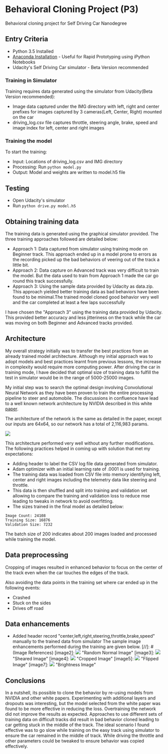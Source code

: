# Behavioral Cloning Project (P3)
Behavioral cloning project for Self Driving Car Nanodegree

## Entry Criteria
* Python 3.5 Installed
* [Anaconda Installation](https://www.continuum.io/downloads) - Useful for Rapid Prototyping using iPython Notebooks
* Udacity's Self Driving Car simulator - Beta Version recommended

### Training in Simulator
Training requires data generated using the simulator from Udacity(Beta Version recommended):
- Image data captured under the IMG directory with left, right and center prefixes for images captured by 3 cameras(Left, Center, Right) mounted on the car
- driving_log.csv file captures throttle, steering angle, brake, speed and image index for left, center and right images

### Training the model
To start the training:
* Input: Locations of driving_log.csv and IMG directory
* Processing: Run `python model.py`
* Output: Model and weights are written to model.h5 file

## Testing
* Open Udacity's simulator
* Run `python drive.py model.h5`


## Obtaining training data
The training data is generated using the graphical simulator provided. The three training approaches followed are detailed below:
* Approach 1: Data captured from simulator using training mode on Beginner track. This approach ended up in a model prone to errors as the recording picked up the bad behaviors of veering out of the track a little bit.
* Approach 2: Data capture on Advanced track was very difficult to train the model. But the data used to train from Approach 1 made the car go round this track successfully.
* Approach 3: Using the sample data provided by Udacity as data.zip. This approach yielded better training data as bad behaviors have been found to be minimal.The trained model cloned good behavior very well and the car completed at least a few laps successfully

I have chosen the "Approach 3" using the training data provided by Udacity. This provided better accuracy and less jitteriness on the track while the car was moving on both Beginner and Advanced tracks provided.

## Architecture
My overall strategy initially was to transfer the best practices from an already trained model architecture. Although my initial approach was to adopt models and best practices learnt from previous lessons, the increase in complexity would require more computing power. After driving the car in training mode, I have decided that optimal size of training data to fulfill the test in simulator would be in the range of 5000-25000 images.

My initial step was to search the optimal design involving Convolutional Neural Network as they have been proven to train the entire processing pipeline to steer and automobile. The discussions in confluence have lead to a well known network architecture by NVIDIA described in this white [paper](http://images.nvidia.com/content/tegra/automotive/images/2016/solutions/pdf/end-to-end-dl-using-px.pdf).

 The architecture of the network is the same as detailed in the paper, except our inputs are 64x64, so
 our network has a total of 2,116,983 params.

 ![](./model.png )

This architecture performed very well without any further modifications. The following practices helped in coming up with solution that met my expectations:

* Adding header to label the CSV log file data generated from simulator.
* Adam optimizer with an initial learning rate of .0001 is used for training.
* The training data was loaded from CSV file into memory identifying left, center and right images including the telemetry data like steering and throttle.
* This data is then shuffled and split into training and validation set allowing to compare the training and validation loss to reduce mse leading to tweaks in network to avoid overfitting.
* The sizes trained in the final model as detailed below:
```
Image Count: 24108
Training Size: 16876
Validation Size: 7232
```
The batch size of 200 indicates about 200 images loaded and processed while training the model.

## Data preprocessing
Cropping of images resulted in enhanced behavior to focus on the center of the track even when the car touches the edges of the track.

Also avoiding the data points in the training set where car ended up in the following events:
* Crashed
* Stuck on the sides
* Drives off road

## Data enhancements
* Added header record "center,left,right,steering,throttle,brake,speed" manually to the trained data from simulator
The sample image enhancements performed during the training are given below.
[//]: # (Image References)
[image2]: ![](./examples/random_original_image.png) "Random Normal Image"
[image3]: ![](./examples/random_shear_image.png) "Sheared Image"
[image4]: ![](./examples/cropped_image.png) "Cropped Image"
[image5]: ![](./examples/flipped_image.png) "Flipped Image"
[image7]: ![](./examples/beightness_or_grayscale.png) "Brightness Image"


## Conclusions
In a nutshell, its possible to clone the behavior by re-using models from NVIDIA and other white papers. Experimenting with additional layers and dropouts was interesting, but the model selected from the white paper was found to be more effective in reducing the loss. Overtraining the network did not improve the results as expected. Approaches to use different sets of training data on difficult tracks did result in bad behavior cloned leading to car getting stuck in the middle of the track.  The ideal scenario I found effective was to go slow while training on the easy track using simulator to ensure the car remained in the middle of track. While driving the throttle and other parameters could be tweaked to ensure behavior was copied effectively.
